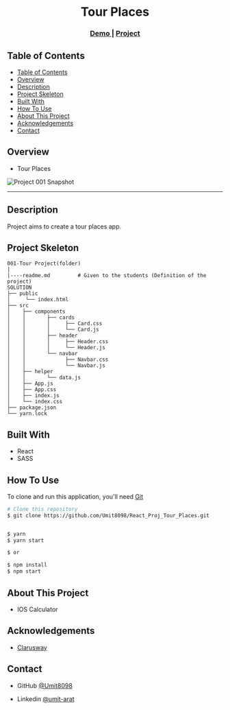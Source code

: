 

<h1 align="center">Tour Places</h1>


<div align="center">
  <h3>
    <a href="https://umit8098.github.io/React_Proj_Tour_Places/">
      Demo
    </a>
     | 
    <a href="https://umit8098.github.io/React_Proj_Tour_Places/">
      Project
    </a>
 
  </h3>
</div>


## Table of Contents

- [Table of Contents](#table-of-contents)
- [Overview](#overview)
- [Description](#description)
- [Project Skeleton](#project-skeleton)
- [Built With](#built-with)
- [How To Use](#how-to-use)
- [About This Project](#about-this-project)
- [Acknowledgements](#acknowledgements)
- [Contact](#contact)


## Overview
- Tour Places

![Project 001 Snapshot](tour-project.gif)

---


## Description

Project aims to create a tour places app.

## Project Skeleton

```
001-Tour Project(folder)
|
|----readme.md         # Given to the students (Definition of the project)
SOLUTION
├── public
│     └── index.html
├── src
│    ├── components
│    │       ├── cards
│    │       │     ├── Card.css
│    │       │     └── Card.js
│    │       ├── header
│    │       │     ├── Header.css
│    │       │     └── Header.js
│    │       └── navbar
│    │             ├── Navbar.css
│    │             └── Navbar.js
│    ├── helper
│    │       └── data.js
│    ├── App.js
│    ├── App.css
│    ├── index.js
│    └── index.css
├── package.json
└── yarn.lock
```

## Built With

<!-- This section should list any major frameworks that you built your project using. Here are a few examples.-->
- React
- SASS

## How To Use

<!-- This is an example, please update according to your application -->

To clone and run this application, you'll need [Git](https://github.com/Umit8098/React_Proj_Tour_Places.git)


```bash
# Clone this repository
$ git clone https://github.com/Umit8098/React_Proj_Tour_Places.git


$ yarn  
$ yarn start 

$ or

$ npm install
$ npm start
```

## About This Project
- IOS Calculator

## Acknowledgements
- [Clarusway](https://clarusway.com/)

## Contact

<!-- - Website [your-website.com](https://{your-web-site-link}) -->
- GitHub [@Umit8098](https://github.com/Umit8098)

- Linkedin [@umit-arat](https://linkedin.com/in/umit-arat/)
<!-- - Twitter [@your-twitter](https://{twitter.com/your-username}) -->
